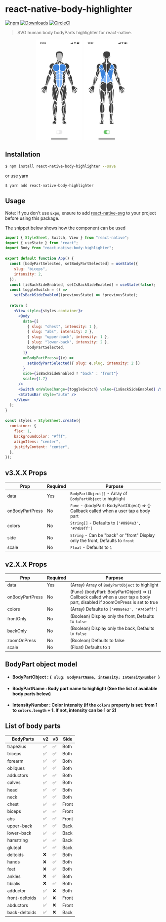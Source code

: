 # react-native-body-highlighter

[![npm](https://img.shields.io/npm/v/react-native-body-highlighter.svg)](https://www.npmjs.com/package/react-native-body-highlighter) [![Downloads](https://img.shields.io/npm/dt/react-native-body-highlighter.svg)](https://www.npmjs.com/package/react-native-body-highlighter)
[![CircleCI](https://circleci.com/gh/HichamELBSI/react-native-body-highlighter.svg?style=svg)](https://circleci.com/gh/HichamELBSI/react-native-body-highlighter)

> SVG human body bodyParts highlighter for react-native.

<div style="text-align:center;width:100%;">
  <img src="./docs/screenshots/example-front.PNG" width="150" alt="body-highlighter" />
  <img src="./docs/screenshots/example-back.PNG" width="150" alt="body-highlighter" />
</div>

## Installation

```bash
$ npm install react-native-body-highlighter --save
```

or use yarn

```bash
$ yarn add react-native-body-highlighter
```

## Usage

Note: If you don't use `Expo`, ensure to add [react-native-svg](https://github.com/react-native-community/react-native-svg) to your project before using this package.

The snippet below shows how the component can be used

```jsx
import { StyleSheet, Switch, View } from "react-native";
import { useState } from "react";
import Body from "react-native-body-highlighter";

export default function App() {
  const [bodyPartSelected, setBodyPartSelected] = useState({
    slug: "biceps",
    intensity: 2,
  });
  const [isBackSideEnabled, setIsBackSideEnabled] = useState(false);
  const toggleSwitch = () =>
    setIsBackSideEnabled((previousState) => !previousState);

  return (
    <View style={styles.container}>
      <Body
        data={[
          { slug: "chest", intensity: 1 },
          { slug: "abs", intensity: 2 },
          { slug: "upper-back", intensity: 1 },
          { slug: "lower-back", intensity: 2 },
          bodyPartSelected,
        ]}
        onBodyPartPress={(e) =>
          setBodyPartSelected({ slug: e.slug, intensity: 2 })
        }
        side={isBackSideEnabled ? "back" : "front"}
        scale={1.7}
      />
      <Switch onValueChange={toggleSwitch} value={isBackSideEnabled} />
      <StatusBar style="auto" />
    </View>
  );
}

const styles = StyleSheet.create({
  container: {
    flex: 1,
    backgroundColor: "#fff",
    alignItems: "center",
    justifyContent: "center",
  },
});
```

## v3.X.X Props

| Prop            | Required | Purpose                                                                                 |
| --------------- | -------- | --------------------------------------------------------------------------------------- |
| data            | Yes      | `BodyPartObject[]` - Array of `BodyPartObject` to highlight                             |
| onBodyPartPress | No       | `Func` - (bodyPart: BodyPartObject) => {} Callback called when a user tap a body part   |
| colors          | No       | `String[]` - Defaults to `['#0984e3', '#74b9ff']`                                       |
| side            | No       | `String` - Can be "back" or "front" Display only the front, Defaults to `front`         |
| scale           | No       | `Float` - Defaults to `1`                                                               |

## v2.X.X Props

| Prop            | Required | Purpose                                                                                                                     |
| --------------- | -------- | --------------------------------------------------------------------------------------------------------------------------- |
| data            | Yes      | (Array) Array of `BodyPartObject` to highlight                                                                              |
| onBodyPartPress | No       | (Func) (bodyPart: BodyPartObject) => {} Callback called when a user tap a body part, disabled if zoomOnPress is set to true |
| colors          | No       | (Array) Defaults to `['#0984e3', '#74b9ff']`                                                                                |
| frontOnly       | No       | (Boolean) Display only the front, Defaults to `false`                                                                       |
| backOnly        | No       | (Boolean) Display only the back, Defaults to `false`                                                                        |
| zoomOnPress     | No       | (Boolean) Defaults to false                                                                                                 |
| scale           | No       | (Float) Defaults to `1`                                                                                                     |

## BodyPart object model

- #### BodyPartObject : `{ slug: BodyPartName, intensity: IntensityNumber }`

- #### BodyPartName : Body part name to highlight (See the list of available body parts below)

- #### IntensityNumber : Color intensity (if the `colors` property is set: from 1 to `colors.length` + 1. If not, intensity can be 1 or 2)

## List of body parts

| BodyParts       | v2                 | v3                 | Side  |
| --------------- | ------------------ | ------------------ | ----- |
| trapezius       | :white_check_mark: | :white_check_mark: | Both  |
| triceps         | :white_check_mark: | :white_check_mark: | Both  |
| forearm         | :white_check_mark: | :white_check_mark: | Both  |
| obliques        | :white_check_mark: | :white_check_mark: | Both  |
| adductors       | :white_check_mark: | :white_check_mark: | Both  |
| calves          | :white_check_mark: | :white_check_mark: | Both  |
| head            | :white_check_mark: | :white_check_mark: | Both  |
| neck            | :white_check_mark: | :white_check_mark: | Both  |
| chest           | :white_check_mark: | :white_check_mark: | Front |
| biceps          | :white_check_mark: | :white_check_mark: | Front |
| abs             | :white_check_mark: | :white_check_mark: | Front |
| upper-back      | :white_check_mark: | :white_check_mark: | Back  |
| lower-back      | :white_check_mark: | :white_check_mark: | Back  |
| hamstring       | :white_check_mark: | :white_check_mark: | Back  |
| gluteal         | :white_check_mark: | :white_check_mark: | Back  |
| deltoids        | :x:                | :white_check_mark: | Both  |
| hands           | :x:                | :white_check_mark: | Both  |
| feet            | :x:                | :white_check_mark: | Both  |
| ankles          | :x:                | :white_check_mark: | Both  |
| tibialis        | :x:                | :white_check_mark: | Both  |
| adductor        | :white_check_mark: | :x:                | Both  |
| front-deltoids  | :white_check_mark: | :x:                | Front |
| abductors       | :white_check_mark: | :x:                | Front |
| back-deltoids   | :white_check_mark: | :x:                | Back  |

